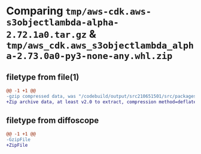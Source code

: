 # Comparing `tmp/aws-cdk.aws-s3objectlambda-alpha-2.72.1a0.tar.gz` & `tmp/aws_cdk.aws_s3objectlambda_alpha-2.73.0a0-py3-none-any.whl.zip`

## filetype from file(1)

```diff
@@ -1 +1 @@
-gzip compressed data, was "/codebuild/output/src210651501/src/packages/individual-packages/aws-s3objectlambda/dist/python/aws-cdk.aws-s3objectlambda-alpha", last modified: Thu Mar 30 19:09:17 2023, max compression
+Zip archive data, at least v2.0 to extract, compression method=deflate
```

## filetype from diffoscope

```diff
@@ -1 +1 @@
-GzipFile
+ZipFile
```

